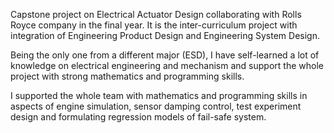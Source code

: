 Capstone project on Electrical Actuator Design collaborating with Rolls Royce company in the final year. It is the inter-curriculum project with integration of Engineering Product Design and Engineering System Design. 

Being the only one from a different major (ESD), I have self-learned a lot of knowledge on electrical engineering and mechanism  and support the whole project with strong mathematics and programming skills.

I supported the whole team with mathematics and programming skills in aspects of engine simulation, sensor damping control, test experiment design and formulating regression models of fail-safe system.